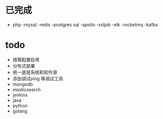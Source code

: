 # 已完成
- php
-mysql
-redis
-postgres sql
-apollo
-xxljob
-elk
-rocketmq
-kafka

# todo
- 按需配置启用
- 分布式部署
- 统一底层系统和软件源
- 添加调试ping 等调试工具
- mongodb
- elasticsearch
- jenkins
- java
- python
- golang 